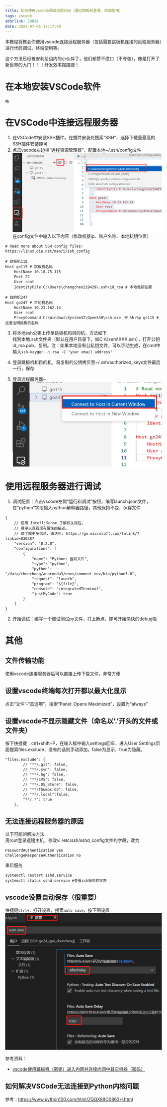 ```yaml
---
title: 如何使用vscode调试远程代码（通过跳板机登录、终端使用）
tags: vscode
abbrlink: 20818
date: 2023-07-05 17:17:40
---
```


本教程将教会你使用vscode连接远程服务器（包括需要跳板机连接的远程服务器）进行代码调试、终端使用等。

这个方法已经被安利给组内的小伙伴了，他们都赞不绝口（不夸张），像是打开了新世界的大门！！！开发效率蹭蹭蹭！



# 在本地安装VSCode软件
    略
# 在VSCode中连接远程服务器
1. 在VSCode中安装SSH插件。在插件安装处搜索“SSH”，选择下载量最高的SSH插件安装即可 
2. 点击vscode左边栏“远程资源管理器”，配置本地~/.ssh/config文件  
![config文件截图](/images/connect-to-remote-machine-through-vscode/snapshot1.png)
在config文件中输入以下内容（修改机器ip、账户名称、本地私钥位置）
```shell
# Read more about SSH config files: https://linux.die.net/man/5/ssh_config

# 跳板机115
Host go115 # 跳板机名称
    HostName 10.18.75.115
    Port 22
    User root
    IdentityFile C:\Users\chengchen219429\.ssh\id_rsa # 本地私钥位置

# 目的机247
Host go247 # 目的机名称
    HostName 10.23.162.14
    User root
    ProxyCommand C:\Windows\System32\OpenSSH\ssh.exe -W %h:%p go115 # 这里注明跳板机名称
```

3. 将本地ssh公钥上传至跳板机和目的机，方法如下    
找到本地.ssh文件夹（默认在用户目录下，如C:\Users\XXX\.ssh），打开公钥id_rsa.pub，复制。注：如果本地没有公私钥文件，可以手动生成，在cmd中输入`ssh-keygen -t rsa -C "your email address"`

4. 登录跳板机和目的机，将复制的公钥拷贝至~/.ssh/authorized_keys文件最后一行，保存

5. 登录远程服务器~
![config文件截图](/images/connect-to-remote-machine-through-vscode/snapshot2.png)

# 使用远程服务器进行调试
1. 调试配置：点击vscode左侧“运行和调试”按钮，编写launch.json文件，在“python”字段输入python解释器路径，其他保持不变，保存文件
```
{
    // 使用 IntelliSense 了解相关属性。 
    // 悬停以查看现有属性的描述。
    // 欲了解更多信息，请访问: https://go.microsoft.com/fwlink/?linkid=830387
    "version": "0.2.0",
    "configurations": [
        {
            "name": "Python: 当前文件",
            "type": "python",
            "python": "/data/chencheng/anaconda3/envs/comment_env/bin/python3.8",
            "request": "launch",
            "program": "${file}",
            "console": "integratedTerminal",
            "justMyCode": true
        }
    ]
}
```
2. 开始调试：编写一个调试测试py文件，打上断点，即可开始愉快的debug啦

# 其他
## 文件传输功能
使用vscode连接服务器后可以直接上传下载文件，非常方便
## 设置vscode终端每次打开都以最大化显示
点击“文件”-“首选项”，搜索“Panel: Opens Maximized”，设置为“always”
## 设置vscode不显示隐藏文件（命名以'.'开头的文件或文件夹）
按下快捷键：ctrl+shift+P，在输入框中输入settings回车，进入User Settings页面搜索files.exclude，没有的话则手动添加。false为显示，true为隐藏。
```
"files.exclude": {
        // "**/.git": false,
        // "**/.svn": false,
        // "**/.hg": false,
        // "**/CVS": false,
        // "**/.DS_Store": false,
        // "**/Thumbs.db": false,
        // "**/.local":false,
        "**/.*": true
    },
```
## 无法连接远程服务器的原因
以下可能的解决方法  
用root登录远程主机，修改vi /etc/ssh/sshd_config文件的字段，改为
```
PasswordAuthentication yes
ChallengeResponseAuthentication no
```
重启服务
```
systemctl restart sshd.service
systemctl status sshd.service #查看ssh服务的状态
```

## vscode设置自动保存（很重要）
快捷键`ctrl+，`打开设置，搜索`auto save`，按下图设置
![config文件截图](/images/connect-to-remote-machine-through-vscode/snapshot3.png)




参考资料：
- [vscode使用跳板机（密钥）进入内网并连接内网中其它机器（密码）](https://blog.csdn.net/baidu_41553551/article/details/128505159)

## 如何解决VSCode无法连接到Python内核问题
参考：https://www.python100.com/html/ZQQX88O0863H.html